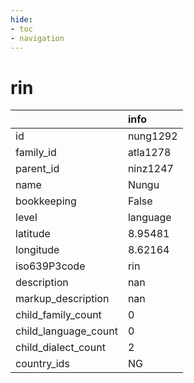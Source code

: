 ```yaml
---
hide:
- toc
- navigation
---
```

# rin
|                      | info     |
|:---------------------|:---------|
| id                   | nung1292 |
| family_id            | atla1278 |
| parent_id            | ninz1247 |
| name                 | Nungu    |
| bookkeeping          | False    |
| level                | language |
| latitude             | 8.95481  |
| longitude            | 8.62164  |
| iso639P3code         | rin      |
| description          | nan      |
| markup_description   | nan      |
| child_family_count   | 0        |
| child_language_count | 0        |
| child_dialect_count  | 2        |
| country_ids          | NG       |